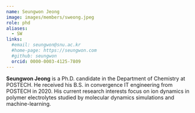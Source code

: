 ```yaml
---
name: Seungwon Jeong
image: images/members/sweong.jpeg
role: phd
aliases:
  - SW
links: 
  #email: seungwon@snu.ac.kr
  #home-page: https://seungwon.com
  #github: seungwon
  orcid: 0000-0003-4125-7809
---
```


**Seungwon Jeong** is a Ph.D. candidate in the Department of Chemistry at POSTECH. He received his B.S. in convergence IT engineering from POSTECH in 2020. His current research interests focus on ion dynamics in polymer electrolytes studied by molecular dynamics simulations and machine-learning.
